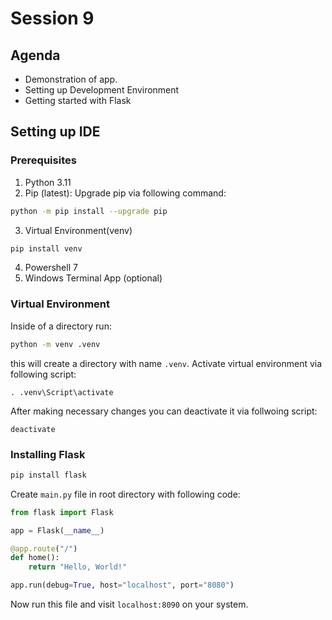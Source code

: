 # Session 9

## Agenda

- Demonstration of app.
- Setting up Development Environment
- Getting started with Flask

## Setting up IDE

### Prerequisites

1. Python 3.11
2. Pip (latest): Upgrade pip via following command:
```bash
python -m pip install --upgrade pip
```
3. Virtual Environment(venv)
```bash
pip install venv
```
4. Powershell 7
5. Windows Terminal App (optional)

### Virtual Environment

Inside of a directory run:
```bash
python -m venv .venv
```
this will create a directory with name `.venv`. Activate virtual environment via following script:
```
. .venv\Script\activate
```
After making necessary changes you can deactivate it via follwoing script:
```
deactivate
```

### Installing Flask

```bash
pip install flask
```

Create `main.py` file in root directory with following code:

```py
from flask import Flask

app = Flask(__name__)

@app.route("/")
def home():
    return "Hello, World!"

app.run(debug=True, host="localhost", port="8080")
```

Now run this file and visit `localhost:8090` on your system.
